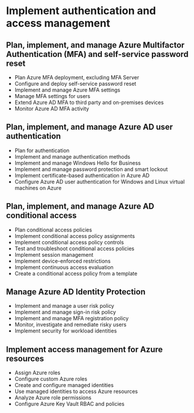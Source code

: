 # Implement authentication and access management
## Plan, implement, and manage Azure Multifactor Authentication (MFA) and self-service password reset
- Plan Azure MFA deployment, excluding MFA Server
- Configure and deploy self-service password reset
- Implement and manage Azure MFA settings
- Manage MFA settings for users
- Extend Azure AD MFA to third party and on-premises devices
- Monitor Azure AD MFA activity

## Plan, implement, and manage Azure AD user authentication
- Plan for authentication
- Implement and manage authentication methods
- Implement and manage Windows Hello for Business
- Implement and manage password protection and smart lockout
- Implement certificate-based authentication in Azure AD
- Configure Azure AD user authentication for Windows and Linux virtual machines on Azure

## Plan, implement, and manage Azure AD conditional access
- Plan conditional access policies
- Implement conditional access policy assignments
- Implement conditional access policy controls
- Test and troubleshoot conditional access policies
- Implement session management
- Implement device-enforced restrictions
- Implement continuous access evaluation
- Create a conditional access policy from a template

## Manage Azure AD Identity Protection
- Implement and manage a user risk policy
- Implement and manage sign-in risk policy
- Implement and manage MFA registration policy
- Monitor, investigate and remediate risky users
- Implement security for workload identities

## Implement access management for Azure resources
- Assign Azure roles
- Configure custom Azure roles
- Create and configure managed identities
- Use managed identities to access Azure resources
- Analyze Azure role permissions
- Configure Azure Key Vault RBAC and policies